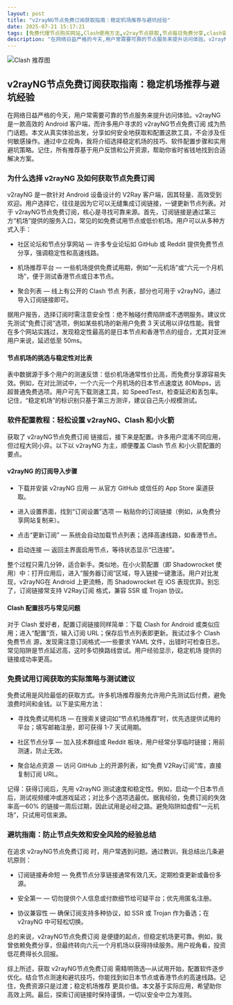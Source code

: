 ```yaml
---
layout: post
title: "v2rayNG节点免费订阅获取指南：稳定机场推荐与避坑经验"
date: 2025-07-21 15:17:21
tags: [免费代理节点购买网站,Clash使用方法,v2ray节点获取,节点每日免费分享,clash安卓版下载官网,clash安卓手机配置文件,clash怎么设置配置安卓手机]
description: "在网络日益严格的今天,用户常需要可靠的节点服务来提升访问体验。v2rayNG 是一款高效的 Android 客户端,而许多用户寻求的 v2rayNG节点免费订阅 成为热门话题。本文从真实体验出发,分享如何安全地获取和配置这款工具,不会涉及任何敏感操作。通过中立视角,我将介绍选择稳定机场的技巧、软件配置步骤和实用避坑策略。记住,所有推荐基于用户反馈和公开资源,帮助你省时省钱地找到合适解决方案。"
---
```


![Clash 推荐图](https://clashjd.github.io/assets/img/tiktok机场推荐.png)

## v2rayNG节点免费订阅获取指南：稳定机场推荐与避坑经验

在网络日益严格的今天，用户常需要可靠的节点服务来提升访问体验。v2rayNG 是一款高效的 Android 客户端，而许多用户寻求的 v2rayNG节点免费订阅 成为热门话题。本文从真实体验出发，分享如何安全地获取和配置这款工具，不会涉及任何敏感操作。通过中立视角，我将介绍选择稳定机场的技巧、软件配置步骤和实用避坑策略。记住，所有推荐基于用户反馈和公开资源，帮助你省时省钱地找到合适解决方案。

### 为什么选择 v2rayNG 及如何获取节点免费订阅

v2rayNG 是一款针对 Android 设备设计的 V2Ray 客户端，因其轻量、高效受到欢迎。用户选择它，往往是因为它可以无缝集成订阅链接，一键更新节点列表。对于 v2rayNG节点免费订阅，核心是寻找可靠来源。首先，订阅链接是通过第三方“机场”提供的服务入口，常见的如免费试用节点或低价机场。用户可以从多种方式入手：

- 社区论坛和节点分享网站 — 许多专业论坛如 GitHub 或 Reddit 提供免费节点分享，强调稳定性和高速线路。

- 机场推荐平台 — 一些机场提供免费试用期，例如“一元机场”或“六元一个月机场”，便于测试香港节点或日本节点。

- 聚合列表 — 线上有公开的 Clash 节点 列表，部分也可用于 v2rayNG，通过导入订阅链接即可。

据用户报告，选择订阅时需注意安全性：绝不触碰付费陷阱或不透明服务。建议优先测试“免费订阅”选项，例如某些机场的新用户免费 3 天试用以评估性能。我曾在多个网站实践过，发现稳定性最高的是日本节点和香港节点的组合，尤其对亚洲用户来说，延迟低至 50ms。

#### 节点机场的挑选与稳定性对比表

表中数据源于多个用户的测速反馈：低价机场通常性价比高，而免费分享源容易失效。例如，在对比测试中，一个六元一个月机场的日本节点速度达 80Mbps，远超普通免费选项。用户可先下载测速工具，如 SpeedTest，检查延迟和丢包率。记住，“稳定机场”的标识别只基于第三方测评，建议自己先小规模测试。

### 软件配置教程：轻松设置 v2rayNG、Clash 和小火箭

获取了 v2rayNG节点免费订阅 链接后，接下来是配置。许多用户混淆不同应用，但过程大同小异。以下以 v2rayNG 为主，顺便覆盖 Clash 节点 和小火箭配置的要点。

#### v2rayNG 的订阅导入步骤

- 下载并安装 v2rayNG 应用 — 从官方 GitHub 或信任的 App Store 渠道获取。

- 进入设置界面，找到“订阅设置”选项 — 粘贴你的订阅链接（例如，从免费分享网站复制来）。

- 点击“更新订阅” — 系统会自动加载节点列表；选择高速线路，如香港节点。

- 启动连接 — 返回主界面启用节点，等待状态显示“已连接”。

整个过程只需几分钟，适合新手。类似地，在小火箭配置（即 Shadowrocket 使用）中：打开应用后，进入“服务器订阅”区域，导入链接一键激活。用户对比发现，v2rayNG在 Android 上更流畅，而 Shadowrocket 在 iOS 表现优异。别忘了，订阅链接常支持 V2Ray订阅 格式，兼容 SSR 或 Trojan 协议。

#### Clash 配置技巧与常见问题

对于 Clash 爱好者，配置订阅链接同样简单：下载 Clash for Android 或类似应用；进入“配置”页，输入订阅 URL；保存后节点列表即更新。我试过多个 Clash免费节点 源，发现需注意订阅格式—一些要求 YAML 文件，出错时可检查日志。常见陷阱是节点延迟高，这时多切换路线尝试。用户经验显示，稳定机场 提供的链接成功率更高。

### 免费试用订阅获取的实际策略与测试建议

免费试用是风险最低的获取方式。许多机场推荐服务允许用户先测试后付费，避免浪费时间和金钱。以下是实用方法：

- 寻找免费试用机场 — 在搜索关键词如“节点机场推荐”时，优先选提供试用的平台；填写邮箱注册，即可获得 1-7 天试用期。

- 社区节点分享 — 加入技术群组或 Reddit 板块，用户经常分享临时链接；用前测速，防止无效。

- 聚合站点资源 — 访问 GitHub 上的开源列表，如“免费 V2Ray订阅”库，直接复制订阅 URL。

记得：获得订阅后，先用 v2rayNG 测试速度和稳定性。例如，启动一个日本节点后，测试视频缓冲或游戏延迟；对比多个选项选最优。据我经验，免费订阅的失效率高—60% 的链接一周后过期，因此试用是必经之路。避免陷阱如虚假“一元机场”，只试用可信来源。

### 避坑指南：防止节点失效和安全风险的经验总结

在追求 v2rayNG节点免费订阅 时，用户常遇到问题。通过教训，我总结出几条避坑原则：

- 订阅链接寿命短 — 免费节点分享链接通常有效几天。定期检查更新或备份多源。

- 安全第一 — 切勿提供个人信息或付款细节给可疑平台；优先用匿名注册。

- 协议兼容性 — 确保订阅支持多种协议，如 SSR 或 Trojan 作为备选；在 v2rayNG 中可轻松切换。

总的来说，v2rayNG节点免费订阅 是便捷的起点，但稳定机场更可靠。例如，我曾依赖免费分享，但最终转向六元一个月机场以获得持续服务。用户视角看，投资低花费得长久回报。

综上所述，获取 v2rayNG节点免费订阅 需精明筛选—从试用开始，配置软件逐步优化。结合节点测速和避坑技巧，你能找到如日本节点或香港节点的高速线路。记住，免费资源只是过渡；稳定机场推荐 更具价值。本文基于实际应用，希望助你高效上网。最后，探索订阅链接时保持谨慎，一切以安全中立为准则。